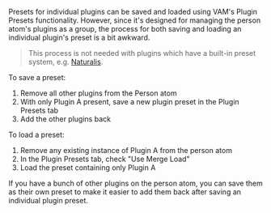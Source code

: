 Presets for individual plugins can be saved and loaded using VAM's Plugin Presets functionality. However, since it's designed for managing the person atom's plugins as a group, the process for both saving and loading an individual plugin's preset is a bit awkward.

> This process is not needed with plugins which have a built-in preset system, e.g. [Naturalis](/docs/naturalis).

To save a preset:

1. Remove all other plugins from the Person atom
2. With only Plugin A present, save a new plugin preset in the Plugin Presets tab
3. Add the other plugins back

To load a preset:

1. Remove any existing instance of Plugin A from the person atom
2. In the Plugin Presets tab, check "Use Merge Load"
3. Load the preset containing only Plugin A

If you have a bunch of other plugins on the person atom, you can save them as their own preset to make it easier to add them back after saving an individual plugin preset.
